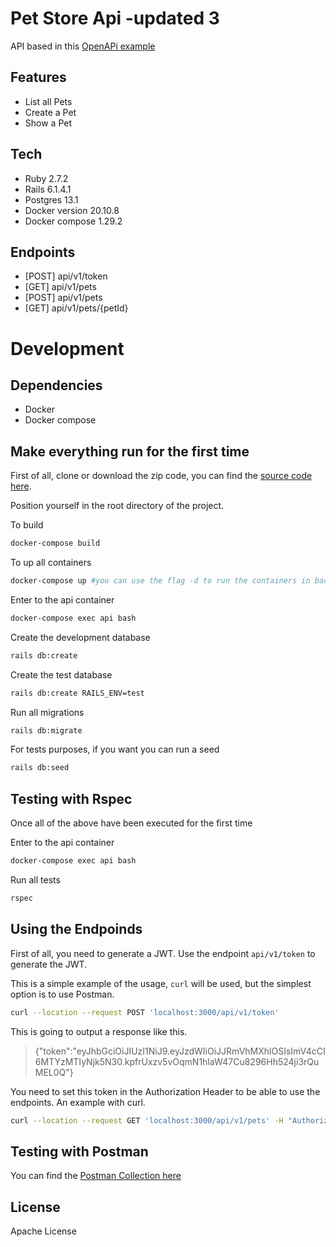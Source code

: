 # Pet Store Api -updated 3

API based in this [OpenAPi example][open_api_example]

## Features

- List all Pets
- Create a Pet
- Show a Pet

## Tech
 - Ruby 2.7.2
 - Rails 6.1.4.1
 - Postgres 13.1
 - Docker version 20.10.8
 - Docker compose 1.29.2

## Endpoints

 - [POST] api/v1/token
 - [GET] api/v1/pets
 - [POST] api/v1/pets
 - [GET] api/v1/pets/{petId}

# Development

## Dependencies
 - Docker
 - Docker compose

## Make everything run for the first time

First of all, clone or download the zip code, you can find the [source code here][source_code].

Position yourself in the root directory of the project.

To build
```sh
docker-compose build
```

To up all containers
```sh
docker-compose up #you can use the flag -d to run the containers in background
```

Enter to the api container
```sh
docker-compose exec api bash
```

Create the development database
```sh
rails db:create
```

Create the test database
```sh
rails db:create RAILS_ENV=test
```

Run all migrations
```sh
rails db:migrate
```

For tests purposes, if you want you can run a seed
```sh
rails db:seed
```

## Testing with Rspec

Once all of the above have been executed for the first time

Enter to the api container
```sh
docker-compose exec api bash
```

Run all tests
```sh
rspec
```

## Using the Endpoinds

First of all, you need to generate a JWT. Use the endpoint `api/v1/token` to generate the JWT.

This is a simple example of the usage, `curl` will be used, but the simplest option is to use Postman.

```sh
curl --location --request POST 'localhost:3000/api/v1/token'
```

This is going to output a response like this.
> {"token":"eyJhbGciOiJIUzI1NiJ9.eyJzdWIiOiJJRmVhMXhlOSIsImV4cCI6MTYzMTIyNjk5N30.kpfrUxzv5vOqmN1hlaW47Cu8296Hh524ji3rQuMEL0Q"}

You need to set this token in the Authorization Header to be able to use the endpoints.
An example with curl.

```sh
curl --location --request GET 'localhost:3000/api/v1/pets' -H "Authorization: Bearer eyJhbGciOiJIUzI1NiJ9.eyJzdWIiOiJJRmVhMXhlOSIsImV4cCI6MTYzMTIyNjQ1OH0.AbMbjeFVfhy8sMSrEjnaBchIh1A9V2CgW8rJaebGXjQ"
```

## Testing with Postman
You can find the [Postman Collection here][postman_collection]

## License

Apache License


[//]: # (These are reference links used in the body of this note and get stripped out when the markdown processor does its job. There is no need to format nicely because it shouldn't be seen. Thanks SO - http://stackoverflow.com/questions/4823468/store-comments-in-markdown-syntax)

   [open_api_example]: https://github.com/OAI/OpenAPI-Specification/blob/master/examples/v3.0/petstore.yaml 
   [source_code]: https://github.com/cIvanrc/pet-store-api
   [postman_collection]: https://documenter.getpostman.com/view/5036414/U16jNmBx

